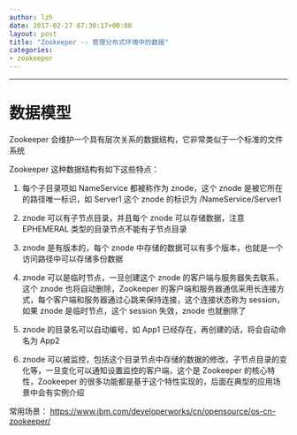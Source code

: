 ```yaml
---
author: lzh
date: 2017-02-27 07:30:17+00:00
layout: post
title: "Zookeeper -- 管理分布式环境中的数据"
categories:
- zookeeper
---
```


------

# 数据模型
Zookeeper 会维护一个具有层次关系的数据结构，它非常类似于一个标准的文件系统

Zookeeper 这种数据结构有如下这些特点：

1. 每个子目录项如 NameService 都被称作为 znode，这个 znode 是被它所在的路径唯一标识，如 Server1 这个 znode 的标识为 /NameService/Server1

2. znode 可以有子节点目录，并且每个 znode 可以存储数据，注意 EPHEMERAL 类型的目录节点不能有子节点目录

3. znode 是有版本的，每个 znode 中存储的数据可以有多个版本，也就是一个访问路径中可以存储多份数据

4. znode 可以是临时节点，一旦创建这个 znode 的客户端与服务器失去联系，这个 znode 也将自动删除，Zookeeper 的客户端和服务器通信采用长连接方式，每个客户端和服务器通过心跳来保持连接，这个连接状态称为 session，如果 znode 是临时节点，这个 session 失效，znode 也就删除了

5. znode 的目录名可以自动编号，如 App1 已经存在，再创建的话，将会自动命名为 App2

6. znode 可以被监控，包括这个目录节点中存储的数据的修改，子节点目录的变化等，一旦变化可以通知设置监控的客户端，这个是 Zookeeper 的核心特性，Zookeeper 的很多功能都是基于这个特性实现的，后面在典型的应用场景中会有实例介绍

常用场景： 
https://www.ibm.com/developerworks/cn/opensource/os-cn-zookeeper/ 
